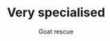 ---
caption: #what displays in the portfolio grid:
  hover-icon: "fas fa-horse-head fa-4x"
  title: Specialist care
  subtitle: Provide specialist care
  thumbnail: assets/img/portfolio/chicken.jpeg
  
#what displays when the item is clicked:
title: Very specialised
subtitle: Goat rescue
subcontent:
---